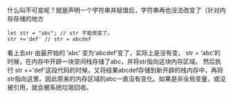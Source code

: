 什么叫不可变呢？就是声明一个字符串并赋值后，字符串再也没法改变了（针对内存存储的地方
```
let str = "abc"; // str 不能改变了。
str +='def' // str = abcdef 

```
看上去str 由最开始的 ‘abc’ 变为‘abcdef’变了，实际上是没有变。 str = ‘abc’的时候，在内存中开辟一块空间栈存储了abc，并将str指向这块内存区域。  然后执行 str +='def'这段代码的时候，又将结果abcdef存储到新开辟的栈内存中，再将str指向这里。因此原来的内存区域的abc一直没有变化。如果是非全局变量，或没被引用，就会被系统垃圾回收。